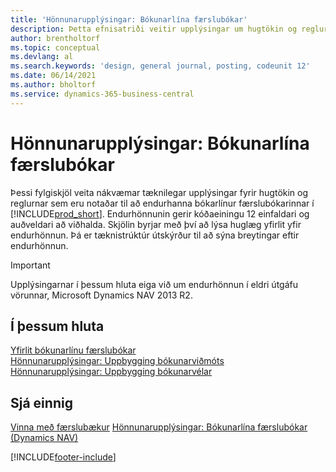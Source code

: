 ```yaml
---
title: 'Hönnunarupplýsingar: Bókunarlína færslubókar'
description: Þetta efnisatriði veitir upplýsingar um hugtökin og reglurnar sem eru notaðar til að endurhanna bókarlínur færslubókarinnar í Business Central.
author: brentholtorf
ms.topic: conceptual
ms.devlang: al
ms.search.keywords: 'design, general journal, posting, codeunit 12'
ms.date: 06/14/2021
ms.author: bholtorf
ms.service: dynamics-365-business-central
---
```

# <a name="design-details-general-journal-post-line"></a>Hönnunarupplýsingar: Bókunarlína færslubókar

Þessi fylgiskjöl veita nákvæmar tæknilegar upplýsingar fyrir hugtökin og reglurnar sem eru notaðar til að endurhanna bókarlínur færslubókarinnar í [!INCLUDE[prod_short](includes/prod_short.md)]. Endurhönnunin gerir kóðaeiningu 12 einfaldari og auðveldari að viðhalda. Skjölin byrjar með því að lýsa huglæg yfirlit yfir endurhönnun. Þá er tæknistrúktúr útskýrður til að sýna breytingar eftir endurhönnun.  

> [!IMPORTANT]
> Upplýsingarnar í þessum hluta eiga við um endurhönnun í eldri útgáfu vörunnar, Microsoft Dynamics NAV 2013 R2.

## <a name="in-this-section"></a>Í þessum hluta

[Yfirlit bókunarlínu færslubókar](design-details-general-journal-post-line-overview.md)  
[Hönnunarupplýsingar: Uppbygging bókunarviðmóts](design-details-posting-interface-structure.md)  
[Hönnunarupplýsingar: Uppbygging bókunarvélar](design-details-posting-engine-structure.md)  

## <a name="see-also"></a>Sjá einnig

[Vinna með færslubækur](ui-work-general-journals.md)
[Hönnunarupplýsingar: Bókunarlína færslubókar (Dynamics NAV)](/dynamics-nav-app/design-details-general-journal-post-line)  

[!INCLUDE[footer-include](includes/footer-banner.md)]
